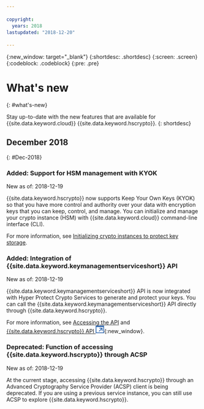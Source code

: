 ```yaml
---

copyright:
  years: 2018
lastupdated: "2018-12-20"

---
```


{:new_window: target="_blank"}
{:shortdesc: .shortdesc}
{:screen: .screen}
{:codeblock: .codeblock}
{:pre: .pre}

# What's new
{: #what's-new}

Stay up-to-date with the new features that are available for {{site.data.keyword.cloud}} {{site.data.keyword.hscrypto}}.
{: shortdesc}

## December 2018
{: #Dec-2018}

### Added: Support for HSM management with KYOK
New as of: 2018-12-19

{{site.data.keyword.hscrypto}} now supports Keep Your Own Keys (KYOK) so that you have more control and authority over your data with encryption keys that you can keep, control, and manage. You can initialize and manage your crypto instance (HSM) with {{site.data.keyword.cloud}} command-line interface (CLI).

For more information, see [Initializing crypto instances to protect key storage](initialize_hsm.html).

### Added: Integration of {{site.data.keyword.keymanagementserviceshort}} API
New as of: 2018-12-19

{{site.data.keyword.keymanagementserviceshort}} API is now integrated with Hyper Protect Crypto Services to generate and protect your keys. You can call the {{site.data.keyword.keymanagementserviceshort}} API directly through {{site.data.keyword.hscrypto}}.

For more information, see [Accessing the API](access-api.html) and [{{site.data.keyword.hscrypto}} API ![External link icon](image/external_link.svg "External link icon")](https://console.bluemix.net/apidocs/hp-crypto){:new_window}.

### Deprecated: Function of accessing {{site.data.keyword.hscrypto}} through ACSP
New as of: 2018-12-19

At the current stage, accessing {{site.data.keyword.hscrypto}} through an Advanced Cryptography Service Provider (ACSP) client is being deprecated. If you are using a previous service instance, you can still use ACSP to explore {{site.data.keyword.hscrypto}}.
